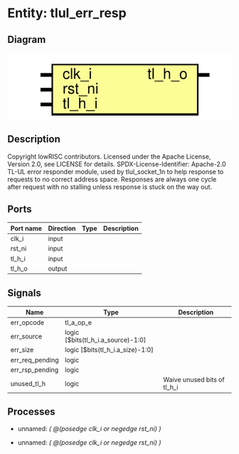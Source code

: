 # Entity: tlul_err_resp
## Diagram
![Diagram](tlul_err_resp.svg "Diagram")
## Description
Copyright lowRISC contributors.
 Licensed under the Apache License, Version 2.0, see LICENSE for details.
 SPDX-License-Identifier: Apache-2.0
 TL-UL error responder module, used by tlul_socket_1n to help response
 to requests to no correct address space. Responses are always one cycle
 after request with no stalling unless response is stuck on the way out.
 
## Ports
| Port name | Direction | Type | Description |
| --------- | --------- | ---- | ----------- |
| clk_i     | input     |      |             |
| rst_ni    | input     |      |             |
| tl_h_i    | input     |      |             |
| tl_h_o    | output    |      |             |
## Signals
| Name            | Type                               | Description                  |
| --------------- | ---------------------------------- | ---------------------------- |
| err_opcode      | tl_a_op_e                          |                              |
| err_source      | logic [$bits(tl_h_i.a_source)-1:0] |                              |
| err_size        | logic [$bits(tl_h_i.a_size)-1:0]   |                              |
| err_req_pending | logic                              |                              |
| err_rsp_pending | logic                              |                              |
| unused_tl_h     | logic                              | Waive unused bits of tl_h_i  |
## Processes
- unnamed: _( @(posedge clk_i or negedge rst_ni) )_

- unnamed: _( @(posedge clk_i or negedge rst_ni) )_

